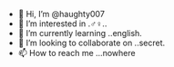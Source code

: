 - 👋 Hi, I’m @haughty007
- 👀 I’m interested in .♂♀..
- 🌱 I’m currently learning ..english.
- 💞️ I’m looking to collaborate on ..secret.
- 📫 How to reach me ...nowhere

<!---
haughty007/haughty007 is a ✨ special ✨ repository because its `README.md` (this file) appears on your GitHub profile.
You can click the Preview link to take a look at your changes.
--->
